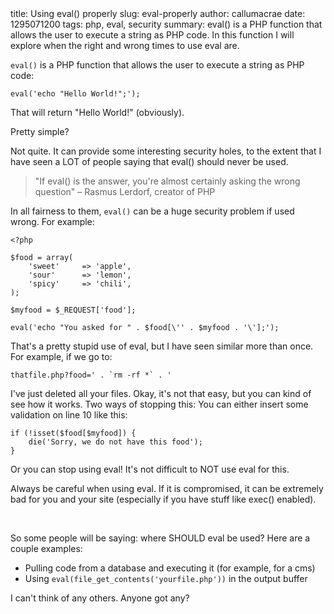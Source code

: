 <info>
title: Using eval() properly
slug: eval-properly
author: callumacrae
date: 1295071200
tags: php, eval, security
summary: eval() is a PHP function that allows the user to execute a string as PHP code. In this function I will explore when the right and wrong times to use eval are.
</info>

`eval()` is a PHP function that allows the user to execute a string as PHP code:

	eval('echo "Hello World!";');

That will return "Hello World!" (obviously).

Pretty simple?

Not quite. It can provide some interesting security holes, to the extent that I have seen a LOT of people saying that eval() should never be used.

> "If eval() is the answer, you're almost certainly asking the wrong question" – Rasmus Lerdorf, creator of PHP

In all fairness to them, `eval()` can be a huge security problem if used wrong. For example:

	<?php
	
	$food = array(
		'sweet'		=> 'apple',
		'sour'		=> 'lemon',
		'spicy'		=> 'chili',
	);
	
	$myfood = $_REQUEST['food'];
	
	eval('echo "You asked for " . $food[\'' . $myfood . '\'];');

That's a pretty stupid use of eval, but I have seen similar more than once. For example, if we go to:

	thatfile.php?food=' . `rm -rf *` . '

I've just deleted all your files. Okay, it's not that easy, but you can kind of see how it works. Two ways of stopping this: You can either insert some validation on line 10 like this:

	if (!isset($food[$myfood]) {
		die('Sorry, we do not have this food');
	}

Or you can stop using eval! It's not difficult to NOT use eval for this.

Always be careful when using eval. If it is compromised, it can be extremely bad for you and your site (especially if you have stuff like exec() enabled).

<br>

So some people will be saying: where SHOULD eval be used? Here are a couple examples:

* Pulling code from a database and executing it (for example, for a cms)
* Using `eval(file_get_contents('yourfile.php'))` in the output buffer

I can't think of any others. Anyone got any?
